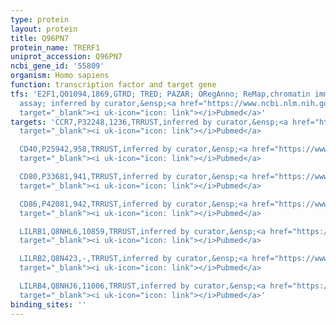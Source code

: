 ```yaml
---
type: protein
layout: protein
title: Q96PN7
protein_name: TRERF1
uniprot_accession: Q96PN7
ncbi_gene_id: '55809'
organism: Homo sapiens
function: transcription factor and target gene
tfs: 'E2F1,Q01094,1869,GTRD; TRED; PAZAR; ORegAnno; ReMap,chromatin immunoprecipitation
  assay; inferred by curator,&ensp;<a href="https://www.ncbi.nlm.nih.gov/pubmed/?term=18971253%5Buid%5D"
  target="_blank"><i uk-icon="icon: link"></i>Pubmed</a>'
targets: 'CCR7,P32248,1236,TRRUST,inferred by curator,&ensp;<a href="https://www.ncbi.nlm.nih.gov/pubmed/?term=17006331%5Buid%5D"
  target="_blank"><i uk-icon="icon: link"></i>Pubmed</a>

  CD40,P25942,958,TRRUST,inferred by curator,&ensp;<a href="https://www.ncbi.nlm.nih.gov/pubmed/?term=18652845%5Buid%5D"
  target="_blank"><i uk-icon="icon: link"></i>Pubmed</a>

  CD80,P33681,941,TRRUST,inferred by curator,&ensp;<a href="https://www.ncbi.nlm.nih.gov/pubmed/?term=18652845%5Buid%5D"
  target="_blank"><i uk-icon="icon: link"></i>Pubmed</a>

  CD86,P42081,942,TRRUST,inferred by curator,&ensp;<a href="https://www.ncbi.nlm.nih.gov/pubmed/?term=18652845%5Buid%5D"
  target="_blank"><i uk-icon="icon: link"></i>Pubmed</a>

  LILRB1,Q8NHL6,10859,TRRUST,inferred by curator,&ensp;<a href="https://www.ncbi.nlm.nih.gov/pubmed/?term=18652845%5Buid%5D"
  target="_blank"><i uk-icon="icon: link"></i>Pubmed</a>

  LILRB2,Q8N423,-,TRRUST,inferred by curator,&ensp;<a href="https://www.ncbi.nlm.nih.gov/pubmed/?term=18652845%5Buid%5D"
  target="_blank"><i uk-icon="icon: link"></i>Pubmed</a>

  LILRB4,Q8NHJ6,11006,TRRUST,inferred by curator,&ensp;<a href="https://www.ncbi.nlm.nih.gov/pubmed/?term=18652845%5Buid%5D"
  target="_blank"><i uk-icon="icon: link"></i>Pubmed</a>'
binding_sites: ''
---
```

